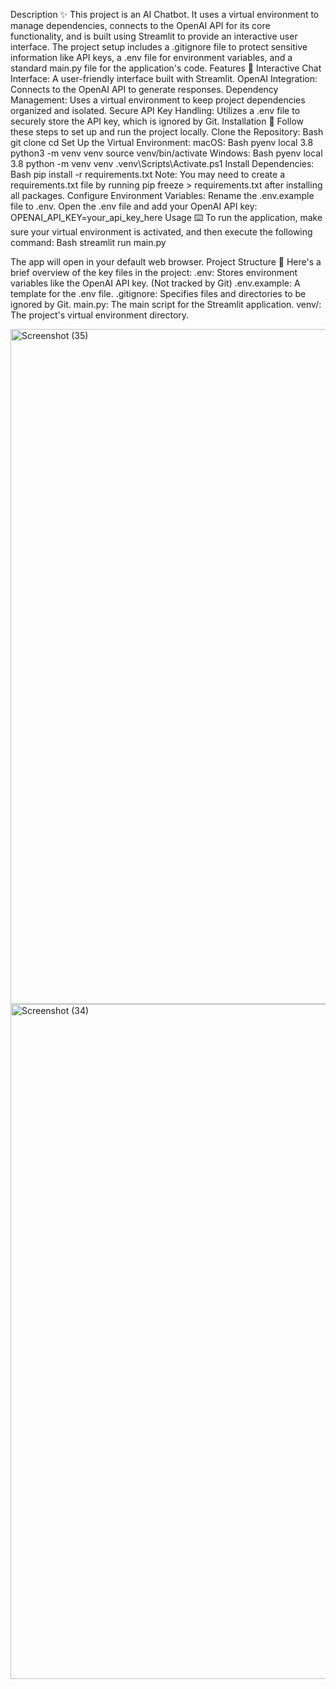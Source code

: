Description ✨ This project is an AI Chatbot. It uses a virtual environment to manage dependencies, connects to the OpenAI API for its core functionality, and is built using Streamlit to provide an interactive user interface. The project setup includes a .gitignore file to protect sensitive information like API keys, a .env file for environment variables, and a standard main.py file for the application's code.
Features 🤖 Interactive Chat Interface: A user-friendly interface built with Streamlit.
OpenAI Integration: Connects to the OpenAI API to generate responses.
Dependency Management: Uses a virtual environment to keep project dependencies organized and isolated.
Secure API Key Handling: Utilizes a .env file to securely store the API key, which is ignored by Git.
Installation 🔧 Follow these steps to set up and run the project locally.
Clone the Repository:
Bash
git clone cd Set Up the Virtual Environment:
macOS:
Bash
pyenv local 3.8 python3 -m venv venv source venv/bin/activate Windows:
Bash
pyenv local 3.8 python -m venv venv .venv\Scripts\Activate.ps1 Install Dependencies:
Bash
pip install -r requirements.txt Note: You may need to create a requirements.txt file by running pip freeze > requirements.txt after installing all packages.
Configure Environment Variables:
Rename the .env.example file to .env.
Open the .env file and add your OpenAI API key:
OPENAI_API_KEY=your_api_key_here
Usage ⌨️ To run the application, make sure your virtual environment is activated, and then execute the following command:
Bash
streamlit run main.py
 
The app will open in your default web browser.
Project Structure 📁 Here's a brief overview of the key files in the project:
.env: Stores environment variables like the OpenAI API key. (Not tracked by Git)
.env.example: A template for the .env file.
.gitignore: Specifies files and directories to be ignored by Git.
main.py: The main script for the Streamlit application.
venv/: The project's virtual environment directory.

<img width="1920" height="1080" alt="Screenshot (35)" src="https://github.com/user-attachments/assets/cd001b3c-b4f3-44ec-a51c-e82ea460cfc6" />
<img width="1920" height="1080" alt="Screenshot (34)" src="https://github.com/user-attachments/assets/e32eb92e-b171-4bbf-83cd-459721335ad5" />

 
